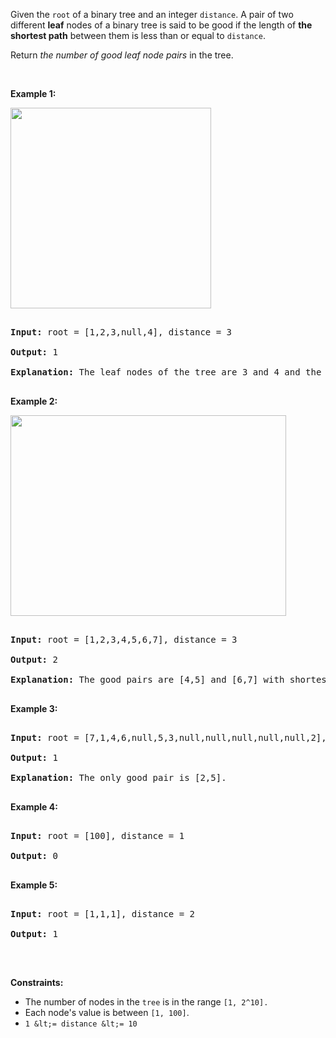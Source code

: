Given the `` root `` of a binary tree and an integer `` distance ``. A pair of two different __leaf__ nodes of a binary tree is said to be good if the length of __the shortest path__ between them is less than or equal to `` distance ``.

Return _the number of good leaf node pairs_ in the tree.

&nbsp;

__Example 1:__

<img alt="" src="https://assets.leetcode.com/uploads/2020/07/09/e1.jpg" style="width: 321px; height: 321px;"/>

<pre>
<strong>Input:</strong> root = [1,2,3,null,4], distance = 3
<strong>Output:</strong> 1
<strong>Explanation:</strong> The leaf nodes of the tree are 3 and 4 and the length of the shortest path between them is 3. This is the only good pair.
</pre>

__Example 2:__

<img alt="" src="https://assets.leetcode.com/uploads/2020/07/09/e2.jpg" style="width: 441px; height: 321px;"/>

<pre>
<strong>Input:</strong> root = [1,2,3,4,5,6,7], distance = 3
<strong>Output:</strong> 2
<strong>Explanation:</strong> The good pairs are [4,5] and [6,7] with shortest path = 2. The pair [4,6] is not good because the length of ther shortest path between them is 4.
</pre>

__Example 3:__

<pre>
<strong>Input:</strong> root = [7,1,4,6,null,5,3,null,null,null,null,null,2], distance = 3
<strong>Output:</strong> 1
<strong>Explanation:</strong> The only good pair is [2,5].
</pre>

__Example 4:__

<pre>
<strong>Input:</strong> root = [100], distance = 1
<strong>Output:</strong> 0
</pre>

__Example 5:__

<pre>
<strong>Input:</strong> root = [1,1,1], distance = 2
<strong>Output:</strong> 1
</pre>

&nbsp;

__Constraints:__

*   The number of nodes in the&nbsp;`` tree ``&nbsp;is in the range&nbsp;`` [1, 2^10]. ``
*   Each node's value is between&nbsp;`` [1, 100] ``.
*   `` 1 &lt;= distance &lt;= 10 ``